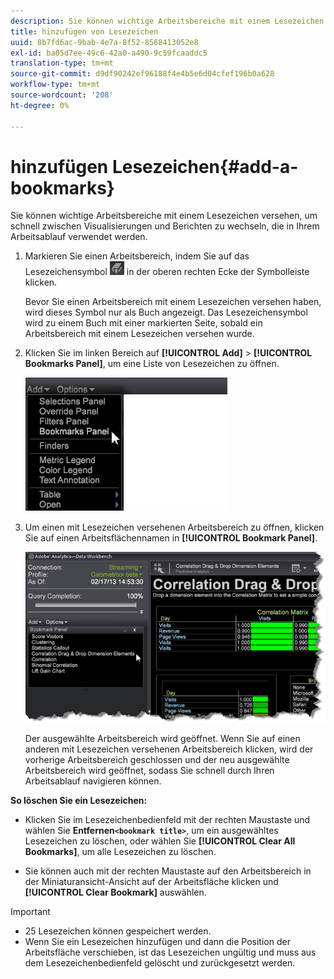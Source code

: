 ```yaml
---
description: Sie können wichtige Arbeitsbereiche mit einem Lesezeichen versehen, um schnell zwischen Visualisierungen und Berichten zu wechseln, die in Ihrem Arbeitsablauf verwendet werden.
title: hinzufügen von Lesezeichen
uuid: 8b7fd6ac-9bab-4e7a-8f52-8568413052e8
exl-id: ba05d7ee-49c6-42a0-a490-9c59fcaaddc5
translation-type: tm+mt
source-git-commit: d9df90242ef96188f4e4b5e6d04cfef196b0a628
workflow-type: tm+mt
source-wordcount: '208'
ht-degree: 0%

---
```


# hinzufügen Lesezeichen{#add-a-bookmarks}

Sie können wichtige Arbeitsbereiche mit einem Lesezeichen versehen, um schnell zwischen Visualisierungen und Berichten zu wechseln, die in Ihrem Arbeitsablauf verwendet werden.

1. Markieren Sie einen Arbeitsbereich, indem Sie auf das Lesezeichensymbol ![](assets/bookmark_icon.png) in der oberen rechten Ecke der Symbolleiste klicken.

   Bevor Sie einen Arbeitsbereich mit einem Lesezeichen versehen haben, wird dieses Symbol nur als Buch angezeigt. Das Lesezeichensymbol wird zu einem Buch mit einer markierten Seite, sobald ein Arbeitsbereich mit einem Lesezeichen versehen wurde.

1. Klicken Sie im linken Bereich auf **[!UICONTROL Add]** > **[!UICONTROL Bookmarks Panel]**, um eine Liste von Lesezeichen zu öffnen.

   ![](assets/bookmarks_panel.png)

1. Um einen mit Lesezeichen versehenen Arbeitsbereich zu öffnen, klicken Sie auf einen Arbeitsflächennamen in **[!UICONTROL Bookmark Panel]**.

   ![](assets/bookmarks_panel_left.png)

   Der ausgewählte Arbeitsbereich wird geöffnet. Wenn Sie auf einen anderen mit Lesezeichen versehenen Arbeitsbereich klicken, wird der vorherige Arbeitsbereich geschlossen und der neu ausgewählte Arbeitsbereich wird geöffnet, sodass Sie schnell durch Ihren Arbeitsablauf navigieren können.

**So löschen Sie ein Lesezeichen:**

* Klicken Sie im Lesezeichenbedienfeld mit der rechten Maustaste und wählen Sie **Entfernen`<bookmark title>`**, um ein ausgewähltes Lesezeichen zu löschen, oder wählen Sie **[!UICONTROL Clear All Bookmarks]**, um alle Lesezeichen zu löschen.

* Sie können auch mit der rechten Maustaste auf den Arbeitsbereich in der Miniaturansicht-Ansicht auf der Arbeitsfläche klicken und **[!UICONTROL Clear Bookmark]** auswählen.

>[!IMPORTANT]
>
>* 25 Lesezeichen können gespeichert werden.
>* Wenn Sie ein Lesezeichen hinzufügen und dann die Position der Arbeitsfläche verschieben, ist das Lesezeichen ungültig und muss aus dem Lesezeichenbedienfeld gelöscht und zurückgesetzt werden.

